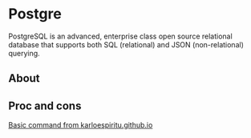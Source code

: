 # Postgre

PostgreSQL is an advanced, enterprise class open source relational database that supports both SQL (relational) and JSON (non-relational) querying.

## About

## Proc and cons

[Basic command from karloespiritu.github.io](.postgresql_basic_command.md)